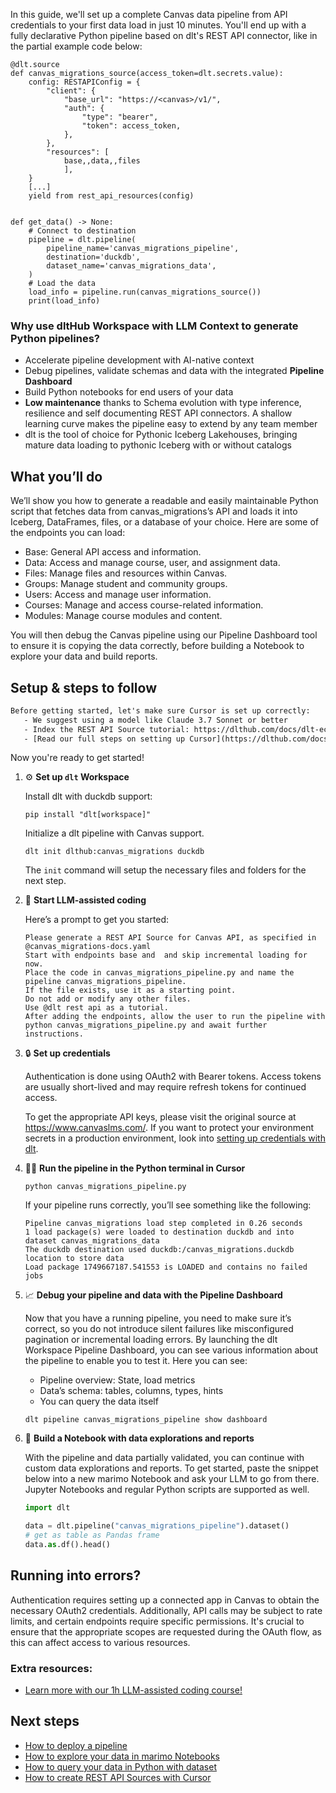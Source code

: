 In this guide, we'll set up a complete Canvas data pipeline from API credentials to your first data load in just 10 minutes. You'll end up with a fully declarative Python pipeline based on dlt's REST API connector, like in the partial example code below:

```python-outcome
@dlt.source
def canvas_migrations_source(access_token=dlt.secrets.value):
    config: RESTAPIConfig = {
        "client": {
            "base_url": "https://<canvas>/v1/",
            "auth": {
                "type": "bearer",
                "token": access_token,
            },
        },
        "resources": [
            base,,data,,files
            ],
    }
    [...]
    yield from rest_api_resources(config)


def get_data() -> None:
    # Connect to destination
    pipeline = dlt.pipeline(
        pipeline_name='canvas_migrations_pipeline',
        destination='duckdb',
        dataset_name='canvas_migrations_data', 
    )
    # Load the data
    load_info = pipeline.run(canvas_migrations_source())
    print(load_info) 
```

### Why use dltHub Workspace with LLM Context to generate Python pipelines?

- Accelerate pipeline development with AI-native context
- Debug pipelines, validate schemas and data with the integrated **Pipeline Dashboard**
- Build Python notebooks for end users of your data
- **Low maintenance** thanks to Schema evolution with type inference, resilience and self documenting REST API connectors. A shallow learning curve makes the pipeline easy to extend by any team member
- dlt is the tool of choice for Pythonic Iceberg Lakehouses, bringing mature data loading to pythonic Iceberg with or without catalogs

## What you’ll do

We’ll show you how to generate a readable and easily maintainable Python script that fetches data from canvas_migrations’s API and loads it into Iceberg, DataFrames, files, or a database of your choice. Here are some of the endpoints you can load:

- Base: General API access and information.
- Data: Access and manage course, user, and assignment data.
- Files: Manage files and resources within Canvas.
- Groups: Manage student and community groups.
- Users: Access and manage user information.
- Courses: Manage and access course-related information.
- Modules: Manage course modules and content.

You will then debug the Canvas pipeline using our Pipeline Dashboard tool to ensure it is copying the data correctly, before building a Notebook to explore your data and build reports.

## Setup & steps to follow

```default
Before getting started, let's make sure Cursor is set up correctly:
   - We suggest using a model like Claude 3.7 Sonnet or better
   - Index the REST API Source tutorial: https://dlthub.com/docs/dlt-ecosystem/verified-sources/rest_api/ and add it to context as **@dlt rest api**
   - [Read our full steps on setting up Cursor](https://dlthub.com/docs/dlt-ecosystem/llm-tooling/cursor-restapi#23-configuring-cursor-with-documentation)
```

Now you're ready to get started!

1. ⚙️ **Set up `dlt` Workspace**
    
    Install dlt with duckdb support:
    ```shell
    pip install "dlt[workspace]"
    ```

    Initialize a dlt pipeline with Canvas support.
    ```shell
    dlt init dlthub:canvas_migrations duckdb
    ```

    The `init` command will setup the necessary files and folders for the next step.
    
2. 🤠 **Start LLM-assisted coding**
    
    Here’s a prompt to get you started:
    
    ```prompt
    Please generate a REST API Source for Canvas API, as specified in @canvas_migrations-docs.yaml 
    Start with endpoints base and  and skip incremental loading for now. 
    Place the code in canvas_migrations_pipeline.py and name the pipeline canvas_migrations_pipeline. 
    If the file exists, use it as a starting point. 
    Do not add or modify any other files. 
    Use @dlt rest api as a tutorial. 
    After adding the endpoints, allow the user to run the pipeline with python canvas_migrations_pipeline.py and await further instructions.
    ```

    
3. 🔒 **Set up credentials** 
    
    Authentication is done using OAuth2 with Bearer tokens. Access tokens are usually short-lived and may require refresh tokens for continued access.
    
    To get the appropriate API keys, please visit the original source at https://www.canvaslms.com/.
    If you want to protect your environment secrets in a production environment, look into [setting up credentials with dlt](https://dlthub.com/docs/walkthroughs/add_credentials).
    
4. 🏃‍♀️ **Run the pipeline in the Python terminal in Cursor**
    
    ```shell
    python canvas_migrations_pipeline.py
    ```
    
    If your pipeline runs correctly, you’ll see something like the following:
    
    ```shell
    Pipeline canvas_migrations load step completed in 0.26 seconds
    1 load package(s) were loaded to destination duckdb and into dataset canvas_migrations_data
    The duckdb destination used duckdb:/canvas_migrations.duckdb location to store data
    Load package 1749667187.541553 is LOADED and contains no failed jobs
    ```
    
5. 📈 **Debug your pipeline and data with the Pipeline Dashboard**

    Now that you have a running pipeline, you need to make sure it’s correct, so you do not introduce silent failures like misconfigured pagination or incremental loading errors. By launching the dlt Workspace Pipeline Dashboard, you can see various information about the pipeline to enable you to test it. Here you can see:
    - Pipeline overview: State, load metrics
    - Data’s schema: tables, columns, types, hints
    - You can query the data itself
    
    ```shell
    dlt pipeline canvas_migrations_pipeline show dashboard
    ```
    
6. 🐍 **Build a Notebook with data explorations and reports**

    With the pipeline and data partially validated, you can continue with custom data explorations and reports. To get started, paste the snippet below into a new marimo Notebook and ask your LLM to go from there. Jupyter Notebooks and regular Python scripts are supported as well.

    
    ```python
    import dlt

   data = dlt.pipeline("canvas_migrations_pipeline").dataset()
   # get as table as Pandas frame
   data.as.df().head()
    ```

## Running into errors?

Authentication requires setting up a connected app in Canvas to obtain the necessary OAuth2 credentials. Additionally, API calls may be subject to rate limits, and certain endpoints require specific permissions. It's crucial to ensure that the appropriate scopes are requested during the OAuth flow, as this can affect access to various resources.

### Extra resources:

- [Learn more with our 1h LLM-assisted coding course!](https://www.youtube.com/watch?v=GGid70rnJuM)

## Next steps

- [How to deploy a pipeline](https://dlthub.com/docs/walkthroughs/deploy-a-pipeline)
- [How to explore your data in marimo Notebooks](https://dlthub.com/docs/general-usage/dataset-access/marimo)
- [How to query your data in Python with dataset](https://dlthub.com/docs/general-usage/dataset-access/dataset)
- [How to create REST API Sources with Cursor](https://dlthub.com/docs/dlt-ecosystem/llm-tooling/cursor-restapi)
